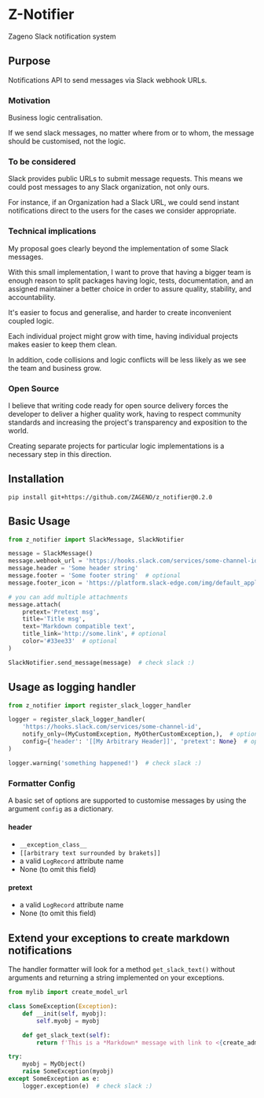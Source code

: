 # Z-Notifier
Zageno Slack notification system

## Purpose
Notifications API to send messages via Slack webhook URLs.

### Motivation
Business logic centralisation.

If we send slack messages, no matter where from or to whom, 
the message should be customised, not the logic.

### To be considered
Slack provides public URLs to submit message requests.
This means we could post messages to any Slack organization, 
not only ours.

For instance, if an Organization had a Slack URL,
we could send instant notifications direct to the users for 
the cases we consider appropriate.

### Technical implications
My proposal goes clearly beyond the implementation of some Slack messages.

With this small implementation, I want to prove that having 
a bigger team is enough reason to
split packages having logic, tests, documentation, and an assigned maintainer
a better choice in order to assure quality, stability, and accountability.

It's easier to focus and generalise, and harder to create 
inconvenient coupled logic.

Each individual project might grow with time, having individual projects
makes easier to keep them clean.

In addition, code collisions and logic conflicts will be less likely as 
we see the team and business grow.

### Open Source
I believe that writing code ready for open source delivery
forces the developer to deliver a higher quality work, having to respect
community standards and increasing the project's transparency and exposition to the world.

Creating separate projects for particular logic implementations is a necessary
step in this direction.

## Installation
`pip install git+https://github.com/ZAGENO/z_notifier@0.2.0`

## Basic Usage
```python
from z_notifier import SlackMessage, SlackNotifier

message = SlackMessage()
message.webhook_url = 'https://hooks.slack.com/services/some-channel-id'
message.header = 'Some header string'
message.footer = 'Some footer string'  # optional
message.footer_icon = 'https://platform.slack-edge.com/img/default_application_icon.png'  # optional

# you can add multiple attachments
message.attach(
    pretext='Pretext msg', 
    title='Title msg', 
    text='Markdown compatible text', 
    title_link='http://some.link', # optional
    color='#33ee33'  # optional
)

SlackNotifier.send_message(message)  # check slack :)
```

## Usage as logging handler
```python
from z_notifier import register_slack_logger_handler

logger = register_slack_logger_handler(
    'https://hooks.slack.com/services/some-channel-id',
    notify_only=(MyCustomException, MyOtherCustomException,),  # optional
    config={'header': '[[My Arbitrary Header]]', 'pretext': None}  # optional
)

logger.warning('something happened!')  # check slack :)
```

### Formatter Config
A basic set of options are supported to customise messages by using the argument `config` as a dictionary.

#### header
* `__exception_class__`
* `[[arbitrary text surrounded by brakets]]`
* a valid `LogRecord` attribute name
* None (to omit this field)

#### pretext
* a valid `LogRecord` attribute name
* None (to omit this field)

## Extend your exceptions to create markdown notifications
The handler formatter will look for a method `get_slack_text()`
without arguments and returning a string implemented 
on your exceptions.
````python
from mylib import create_model_url

class SomeException(Exception):
    def __init(self, myobj):
        self.myobj = myobj

    def get_slack_text(self):
        return f'This is a *Markdown* message with link to <{create_admin_url(self.myobj)}|{self.myobj}>'

try:
    myobj = MyObject()
    raise SomeException(myobj)
except SomeException as e:
    logger.exception(e)  # check slack :)
````
